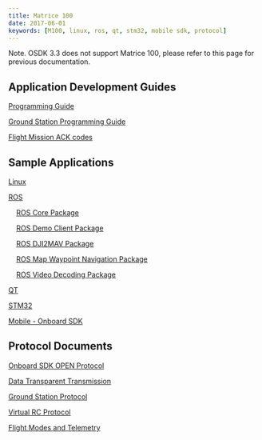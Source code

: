 ```yaml
---
title: Matrice 100 
date: 2017-06-01
keywords: [M100, linux, ros, qt, stm32, mobile sdk, protocol]
---
```


Note. OSDK 3.3 does not support Matrice 100, please refer to this page for previous documentation.

## Application Development Guides

[Programming Guide](application-development-guides/programming-guide.html)

[Ground Station Programming Guide](application-development-guides/ground-station-programming-guide.html)

[Flight Mission ACK codes](application-development-guides/flight-mission-ack-codes.html)

## Sample Applications

[Linux](github-platform-docs/Linux/README.html)

[ROS](github-platform-docs/ROS/README.html)

&nbsp;&nbsp;&nbsp;&nbsp;[ROS Core Package](github-platform-docs/ROS_Example/ros_corePackage.html)

&nbsp;&nbsp;&nbsp;&nbsp;[ROS Demo Client Package](github-platform-docs/ROS_Example/ros_demo_client_package.html)

&nbsp;&nbsp;&nbsp;&nbsp;[ROS DJI2MAV Package](github-platform-docs/ROS_Example/ros_dji2mav_0.2.1_package.html)

&nbsp;&nbsp;&nbsp;&nbsp;[ROS Map Waypoint Navigation Package](github-platform-docs/ROS_Example/ros_map_waypoint_navigation_package.html)

&nbsp;&nbsp;&nbsp;&nbsp;[ROS Video Decoding Package](github-platform-docs/ROS_Example/ros_video_decoding_package.html)

[QT](github-platform-docs/PureQT/README.html)

[STM32](github-platform-docs/STM32/README.html)

[Mobile - Onboard SDK](github-platform-docs/MobileOnboardSDK/Mobile-OSDK.html)

## Protocol Documents

[Onboard SDK OPEN Protocol](../protocol-doc/open-protocol.html)

[Data Transparent Transmission](application-development-guides/data-transparent-transmission.html)

[Ground Station Protocol](../protocol-doc/ground-station-protocol.html)

[Virtual RC Protocol](virtual-rc-protocol.html)

[Flight Modes and Telemetry](../appendix/index.html)